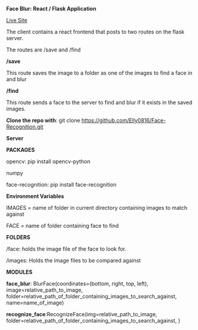 **Face Blur: React / Flask Application**

[Live Site](https://faceblur01.herokuapp.com/)

The client contains a react frontend that posts to two routes on the flask server.


The routes are /save and /find

**/save**

This route saves the image to a folder as one of the images to find a face in and blur


**/find**

This route sends a face to the server to find and blur if it exists in the saved images.


**Clone the repo with**: git clone https://github.com/Elly0816/Face-Recognition.git


**Server**

**PACKAGES**

opencv: pip install opencv-python

numpy

face-recognition: pip install face-recognition

**Environment Variables**

IMAGES = name of folder in current directory containing images to match against

FACE = name of folder containing face to find

**FOLDERS**

/face: holds the image file of the face to look for. 

/images: Holds the image files to be compared against

**MODULES**

**face_blur**: BlurFace(coordinates=(bottom, right, top, left),
image=relative_path_to_image,
folder=relative_path_of_folder_containing_images_to_search_against,
name=name_of_image)

**recognize_face**:RecognizeFace(img=relative_path_to_image,
folder=relative_path_of_folder_containing_images_to_search_against,
)
